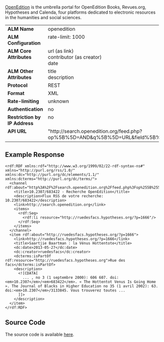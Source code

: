 [OpenEdition](http://www.openedition.org/) is the umbrella portal for OpenEdition Books, Revues.org, Hypotheses and Calenda, four platforms dedicated to electronic resources in the humanities and social sciences.

<table width=100% border="0" cellspacing="0" cellpadding="0">
<tbody>
<tr>
<td valign="top" width=30%><strong>ALM Name</strong></td>
<td valign="top" width=70%>openedition</td>
</tr>
<tr>
<td valign="top" width=20%><strong>ALM Configuration</strong></td>
<td valign="top" width=80%>rate-limit: 1000</td>
</tr>
<tr>
<td valign="top" width=20%><strong>ALM Core Attributes</strong></td>
<td valign="top" width=80%>url (as link)<br/>contributor (as creator)<br/>date</td>
</tr>
<td valign="top" width=20%><strong>ALM Other Attributes</strong></td>
<td valign="top" width=80%>title<br/>description</td>
</tr>
<tr>
<td valign="top" width=30%><strong>Protocol</strong></td>
<td valign="top" width=70%>REST</td>
</tr>
<tr>
<td valign="top" width=30%><strong>Format</strong></td>
<td valign="top" width=70%>XML</td>
</tr>
<tr>
<td valign="top" width=20%><strong>Rate-limiting</strong></td>
<td valign="top" width=80%>unknown</td>
</tr>
<tr>
<td valign="top" width=20%><strong>Authentication</strong></td>
<td valign="top" width=80%>no</td>
</tr>
<tr>
<td valign="top" width=20%><strong>Restriction by IP Address</strong></td>
<td valign="top" width=80%>no</td>
</tr>
<tr>
<td valign="top" width=20%><strong>API URL</strong></td>
<td valign="top" width=80%>"http://search.openedition.org/feed.php?op%5B%5D=AND&q%5B%5D=URL&field%5B%5D=All&pf=Hypotheses.org"</td>
</tr>
</tbody>
</table>

## Example Response

    <rdf:RDF xmlns:rdf="http://www.w3.org/1999/02/22-rdf-syntax-ns#" xmlns="http://purl.org/rss/1.0/" xmlns:dc="http://purl.org/dc/elements/1.1/" xmlns:dcterms="http://purl.org/dc/terms/">
      <channel rdf:about="http%3A%2F%2Fsearch.openedition.org%2Ffeed.php%3Fop%255B%255D%3DAND%26q%255B%255D%3D10.2307%252F683422%26field%255B%255D%3DAll%26pf%3DHypotheses.org">
        <title>10.2307/683422 - Recherche OpenEdition</title>
        <description>Flux RSS de votre recherche: 10.2307/683422</description>
        <link>http://search.openedition.org</link>
        <items>
          <rdf:Seq>
            <rdf:li resource="http://ruedesfacs.hypotheses.org/?p=1666"/>
          </rdf:Seq>
        </items>
      </channel>
      <item rdf:about="http://ruedesfacs.hypotheses.org/?p=1666">
        <link>http://ruedesfacs.hypotheses.org/?p=1666</link>
        <title>Saartjie Baartman : la Vénus Hottentote</title>
        <dc:date>2013-05-27</dc:date>
        <dc:creator>ruedesfacs</dc:creator>
        <dcterms:isPartOf rdf:resource="http://ruedesfacs.hypotheses.org">Rue des facs</dcterms:isPartOf>
        <description>
          <![CDATA[
            ... , no 3 (1 septembre 2000): 606 607. doi:<em>10.2307</em>/<em>683422</em>. « The Hottentot Venus Is Going Home ». The Journal of Blacks in Higher Education no 35 (1 avril 2002): 63. doi:<em>10.2307</em>/3133845. Vous trouverez toutes ...
          ]]>
        </description>
      </item>
    </rdf:RDF>

## Source Code
The source code is available [here](https://github.com/articlemetrics/alm/blob/master/app/models/sources/openedition.rb).
